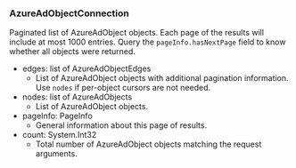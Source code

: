 ### AzureAdObjectConnection
Paginated list of AzureAdObject objects. Each page of the results will include at most 1000 entries. Query the `pageInfo.hasNextPage` field to know whether all objects were returned.

- edges: list of AzureAdObjectEdges
  - List of AzureAdObject objects with additional pagination information. Use `nodes` if per-object cursors are not needed.
- nodes: list of AzureAdObjects
  - List of AzureAdObject objects.
- pageInfo: PageInfo
  - General information about this page of results.
- count: System.Int32
  - Total number of AzureAdObject objects matching the request arguments.
